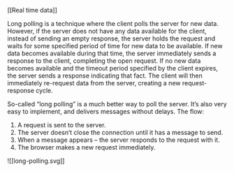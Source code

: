 [[Real time data]]

Long polling is a technique where the client polls the server for new data. However, if the server does not have any data available for the client, instead of sending an empty response, the server holds the request and waits for some specified period of time for new data to be available. If new data becomes available during that time, the server immediately sends a response to the client, completing the open request. If no new data becomes available and the timeout period specified by the client expires, the server sends a response indicating that fact. The client will then immediately re-request data from the server, creating a new request-response cycle.

So-called “long polling” is a much better way to poll the server.
It’s also very easy to implement, and delivers messages without delays.
The flow:

1. A request is sent to the server.
2. The server doesn’t close the connection until it has a message to send.
3. When a message appears – the server responds to the request with it.
4. The browser makes a new request immediately.

![[long-polling.svg]]
